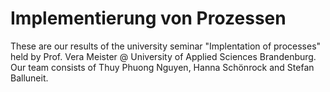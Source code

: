 # Implementierung von Prozessen
These are our results of the university seminar "Implentation of processes" held by Prof. Vera Meister @ University of Applied Sciences Brandenburg. Our team consists of Thuy Phuong Nguyen, Hanna Schönrock and Stefan Balluneit.
